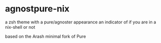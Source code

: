 # agnostpure-nix
a zsh theme with a pure/agnoster appearance an indicator
of if you are in a nix-shell or not

based on the Arash minimal fork of Pure

